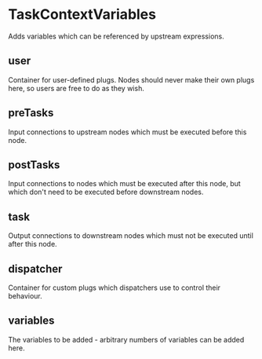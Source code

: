 # TaskContextVariables

Adds variables which can be referenced by upstream expressions.

## user 

 Container for user-defined plugs. Nodes
should never make their own plugs here,
so users are free to do as they wish. 

## preTasks 

 Input connections to upstream nodes which must be
executed before this node. 

## postTasks 

 Input connections to nodes which must be
executed after this node, but which don't
need to be executed before downstream nodes. 

## task 

 Output connections to downstream nodes which must
not be executed until after this node. 

## dispatcher 

 Container for custom plugs which dispatchers use to
control their behaviour. 

## variables 

 The variables to be added - arbitrary numbers of variables
can be added here. 

